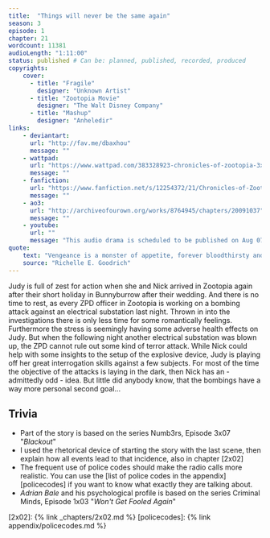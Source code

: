 ```yaml
---
title:  "Things will never be the same again"
season: 3
episode: 1
chapter: 21
wordcount: 11381
audioLength: "1:11:00"
status: published # Can be: planned, published, recorded, produced
copyrights:
    cover:
      - title: "Fragile"
        designer: "Unknown Artist"
      - title: "Zootopia Movie"
        designer: "The Walt Disney Company"
      - title: "Mashup"
        designer: "Anheledir"
links:
    - deviantart:
      url: "http://fav.me/dbaxhou"
      message: ""
    - wattpad:
      url: "https://www.wattpad.com/383328923-chronicles-of-zootopia-3x01-things-will-never-be"
      message: ""
    - fanfiction:
      url: "https://www.fanfiction.net/s/12254372/21/Chronicles-of-Zootopia"
      message: ""
    - ao3:
      url: "http://archiveofourown.org/works/8764945/chapters/20091037"
      message: ""
    - youtube:
      url: ""
      message: "This audio drama is scheduled to be published on Aug 07, 2017!"
quote:
    text: "Vengeance is a monster of appetite, forever bloodthirsty and never filled."
    source: "Richelle E. Goodrich"
---
```

Judy is full of zest for action when she and Nick arrived in Zootopia again after their short holiday in Bunnyburrow after their wedding. And there is no time to rest, as every ZPD officer in Zootopia is working on a bombing attack against an electrical substation last night. Thrown in into the investigations there is only less time for some romantically feelings. Furthermore the stress is seemingly having some adverse health effects on Judy. But when the following night another electrical substation was blown up, the ZPD cannot rule out some kind of terror attack.
While Nick could help with some insights to the setup of the explosive device, Judy is playing off her great interrogation skills against a few subjects. For most of the time the objective of the attacks is laying in the dark, then Nick has an - admittedly odd - idea. But little did anybody know, that the bombings have a way more personal second goal...

## Trivia
 * Part of the story is based on the series Numb3rs, Episode 3x07 "_Blackout_"
 * I used the rhetorical device of starting the story with the last scene, then explain how all events lead to that incidence, also in chapter [2x02]
 * The frequent use of police codes should make the radio calls more realistic. You can use the [list of police codes in the appendix][policecodes] if you want to know what exactly they are talking about.
 * _Adrian Bale_ and his psychological profile is based on the series Criminal Minds, Episode 1x03 "_Won't Get Fooled Again_"


 [2x02]: {% link _chapters/2x02.md %}
 [policecodes]: {% link appendix/policecodes.md %}